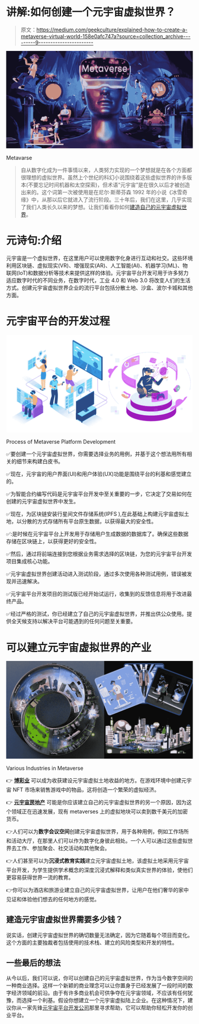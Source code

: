 # 讲解:如何创建一个元宇宙虚拟世界？

> 原文：<https://medium.com/geekculture/explained-how-to-create-a-metaverse-virtual-world-158e0afc747a?source=collection_archive---------9----------------------->

![](img/53721df23672c49be0476d08a1d333e5.png)

Metavarse

> 自从数字化成为一件事情以来，人类努力实现的一个梦想就是在各个方面都很理想的虚拟世界。虽然上个世纪的科幻小说围绕着这些虚拟世界的许多版本(不要忘记时间机器和太空探索)，但术语“元宇宙”是在很久以后才被创造出来的。这个词第一次被使用是在尼尔·斯蒂芬森 1992 年的小说《冰雪奇缘》中，从那以后它就进入了流行阶段。三十年后，我们在这里，几乎实现了我们人类长久以来的梦想。让我们看看你如何[建造自己的元宇宙虚拟世界](https://bit.ly/3yXVkSx)。

# 元诗句:介绍

元宇宙是一个虚拟世界，在这里用户可以使用数字化身进行互动和社交。这些环境利用区块链、虚拟现实(VR)、增强现实(AR)、人工智能(AI)、机器学习(ML)、物联网(IoT)和数据分析等技术来提供这样的体验。元宇宙平台开发可用于许多努力适应数字时代的不同业务，在数字时代，工业 4.0 和 Web 3.0 将改变人们的生活方式。创建元宇宙虚拟世界企业的流行平台包括分散土地、沙盒、波尔卡城和其他方面。

# 元宇宙平台的开发过程

![](img/3ddc0819892d292c8ebfb4de3249f4dd.png)

Process of Metaverse Platform Development

✅要创建一个元宇宙虚拟世界，你需要选择业务的用例，并基于这个想法用所有相关的细节来构建白皮书。

✅现在，元宇宙的用户界面(UI)和用户体验(UX)功能是围绕平台的利基和感觉建立的。

✅为智能合约编写代码是元宇宙平台开发中至关重要的一步，它决定了交易如何在创建的元宇宙虚拟世界中发生。

✅现在，为区块链安装行星间文件存储系统(IPFS ),在此基础上构建元宇宙虚拟土地，以分散的方式存储所有平台原生数据，以获得最大的安全性。

✅:是时候在元宇宙平台上开发用于存储用户生成数据的数据库了。确保这些数据存储在区块链上，以获得更好的安全性。

✅然后，通过将前端连接到您根据业务需求选择的区块链，为您的元宇宙平台开发项目集成核心功能。

✅元宇宙虚拟世界创建活动进入测试阶段，通过多次使用各种测试用例，错误被发现并迅速解决。

✅元宇宙平台开发项目的测试版已经开始试运行，收集到的反馈信息将用于改进最终产品。

✅经过严格的测试，你已经建立了自己的元宇宙虚拟世界，并推出供公众使用。提供全天候支持以解决平台可能遇到的任何问题至关重要。

# 可以建立元宇宙虚拟世界的产业

![](img/bbae74684ada063cb35bc4e2fbc048b2.png)

Various Industries in Metaverse

👉 [**博彩业**](https://bit.ly/3DdJiXN) 可以成为收获建设元宇宙虚拟土地收益的地方。在游戏环境中创建元宇宙 NFT 市场来销售游戏中的物品，这将创造一个繁荣的虚拟经济。

👉 [**元宇宙房地产**](https://bit.ly/3yXVkSx) 可能是你应该建立自己的元宇宙虚拟世界的另一个原因，因为这个领域正在迅速发展，现有 metaverses 上的虚拟地块可以卖到数千美元的加密货币。

👉人们可以为**数字会议空间**创建元宇宙虚拟世界，用于各种用例，例如工作场所和活动大厅，在那里人们可以作为数字化身彼此相处。一个人可以通过这些虚拟世界去工作、参加聚会、社交活动和其他聚会。

👉人们甚至可以为**沉浸式教育实践**建立元宇宙虚拟土地，该虚拟土地采用元宇宙平台开发，为学生提供学术概念的深度沉浸式解释和类似真实世界的体验，使他们更容易获得世界一流的教育。

👉你可以为酒店和旅游业建立自己的元宇宙虚拟世界，让用户在他们奢华的家中见证和体验他们想去的任何地方的感觉。

## 建造元宇宙虚拟世界需要多少钱？

说实话，创建元宇宙虚拟世界的确切数量无法确定，因为它随着每个项目而变化。这个方面的主要独裁者包括使用的技术栈、建立的风险类型和开发的特性。

## 一些最后的想法

从今以后，我们可以说，你可以创建自己的元宇宙虚拟世界，作为当今数字空间的一种商业选择。这样一个新颖的商业理念可以让你置身于已经发展了一段时间的数字经济领域的前沿。由于有许多商业机会可供争夺在元宇宙领域，不应该有任何犹豫，而选择一个利基。假设你想建立一个元宇宙虚拟陆上企业。在这种情况下，建议你从一家先锋[元宇宙平台开发公司](https://bit.ly/3yXVkSx)那里寻求帮助，它可以帮助你轻松开发你的创业平台。